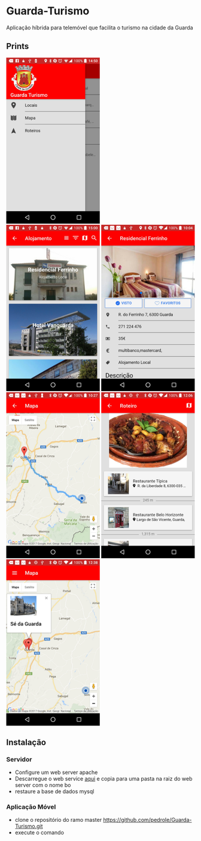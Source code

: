 # Guarda-Turismo
Aplicação híbrida para telemóvel que facilita o turismo na cidade da Guarda 

## Prints
<img src="https://github.com/pedrole/Guarda-Turismo/blob/master/images/gruarda_turismo_1.jpg" width="250" />&nbsp;
<img src="https://github.com/pedrole/Guarda-Turismo/blob/master/images/guarda_turismo_3.jpg" width="250" />
<img src="https://github.com/pedrole/Guarda-Turismo/blob/master/images/guarda_turismo_4.jpg" width="250" />
<img src="https://github.com/pedrole/Guarda-Turismo/blob/master/images/guarda_turismo_5.jpg" width="250" />
<img src="https://github.com/pedrole/Guarda-Turismo/blob/master/images/guarda_turismo_7.jpg" width="250" />
<img src="https://github.com/pedrole/Guarda-Turismo/blob/master/images/guarda_turismo_9.jpg" width="250" />

## Instalação
### Servidor
* Configure um web server apache
* Descarregue o web service [aqui](https://github.com/pedrole/Guarda-Turismo/archive/webservice.zip) e copia para uma pasta na raiz do web server com o nome bo
* restaure a base de dados mysql

### Aplicação Móvel
* clone o repositório do ramo master https://github.com/pedrole/Guarda-Turismo.git
* execute o comando 

